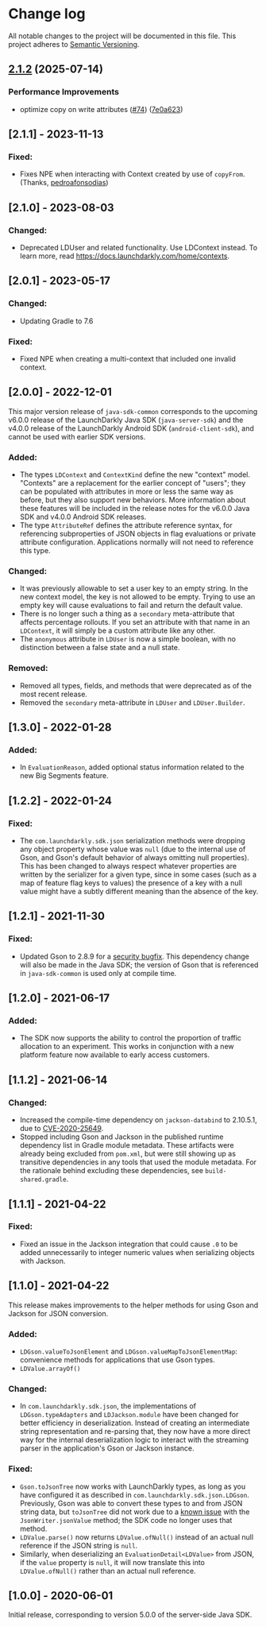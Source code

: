 # Change log

All notable changes to the project will be documented in this file. This project adheres to [Semantic Versioning](http://semver.org).

## [2.1.2](https://github.com/launchdarkly/java-core/compare/launchdarkly-java-sdk-common-2.1.1...launchdarkly-java-sdk-common-2.1.2) (2025-07-14)


### Performance Improvements

* optimize copy on write attributes ([#74](https://github.com/launchdarkly/java-core/issues/74)) ([7e0a623](https://github.com/launchdarkly/java-core/commit/7e0a6239cc4ab674b18548dbcbbba9d3f99dd476))

## [2.1.1] - 2023-11-13
### Fixed:
- Fixes NPE when interacting with Context created by use of `copyFrom`.  (Thanks, [
pedroafonsodias](https://github.com/launchdarkly/java-sdk-common/pull/15))

## [2.1.0] - 2023-08-03
### Changed:
- Deprecated LDUser and related functionality. Use LDContext instead. To learn more, read https://docs.launchdarkly.com/home/contexts.

## [2.0.1] - 2023-05-17
### Changed:
- Updating Gradle to 7.6

### Fixed:
- Fixed NPE when creating a multi-context that included one invalid context.

## [2.0.0] - 2022-12-01
This major version release of `java-sdk-common` corresponds to the upcoming v6.0.0 release of the LaunchDarkly Java SDK (`java-server-sdk`) and the v4.0.0 release of the LaunchDarkly Android SDK (`android-client-sdk`), and cannot be used with earlier SDK versions.

### Added:
- The types `LDContext` and `ContextKind` define the new "context" model. "Contexts" are a replacement for the earlier concept of "users"; they can be populated with attributes in more or less the same way as before, but they also support new behaviors. More information about these features will be included in the release notes for the v6.0.0 Java SDK and v4.0.0 Android SDK releases.
- The type `AttributeRef` defines the attribute reference syntax, for referencing subproperties of JSON objects in flag evaluations or private attribute configuration. Applications normally will not need to reference this type.

### Changed:
- It was previously allowable to set a user key to an empty string. In the new context model, the key is not allowed to be empty. Trying to use an empty key will cause evaluations to fail and return the default value.
- There is no longer such a thing as a `secondary` meta-attribute that affects percentage rollouts. If you set an attribute with that name in an `LDContext`, it will simply be a custom attribute like any other.
- The `anonymous` attribute in `LDUser` is now a simple boolean, with no distinction between a false state and a null state.

### Removed:
- Removed all types, fields, and methods that were deprecated as of the most recent release.
- Removed the `secondary` meta-attribute in `LDUser` and `LDUser.Builder`.

## [1.3.0] - 2022-01-28
### Added:
- In `EvaluationReason`, added optional status information related to the new Big Segments feature.

## [1.2.2] - 2022-01-24
### Fixed:
- The `com.launchdarkly.sdk.json` serialization methods were dropping any object property whose value was `null` (due to the internal use of Gson, and Gson's default behavior of always omitting null properties). This has been changed to always respect whatever properties are written by the serializer for a given type, since in some cases (such as a map of feature flag keys to values) the presence of a key with a null value might have a subtly different meaning than the absence of the key.

## [1.2.1] - 2021-11-30
### Fixed:
- Updated Gson to 2.8.9 for a [security bugfix](https://github.com/google/gson/pull/1991). This dependency change will also be made in the Java SDK; the version of Gson that is referenced in `java-sdk-common` is used only at compile time.

## [1.2.0] - 2021-06-17
### Added:
- The SDK now supports the ability to control the proportion of traffic allocation to an experiment. This works in conjunction with a new platform feature now available to early access customers.

## [1.1.2] - 2021-06-14
### Changed:
- Increased the compile-time dependency on `jackson-databind` to 2.10.5.1, due to [CVE-2020-25649](https://nvd.nist.gov/vuln/detail/CVE-2020-25649).
- Stopped including Gson and Jackson in the published runtime dependency list in Gradle module metadata. These artifacts were already being excluded from `pom.xml`, but were still showing up as transitive dependencies in any tools that used the module metadata. For the rationale behind excluding these dependencies, see `build-shared.gradle`.

## [1.1.1] - 2021-04-22
### Fixed:
- Fixed an issue in the Jackson integration that could cause `.0` to be added unnecessarily to integer numeric values when serializing objects with Jackson.

## [1.1.0] - 2021-04-22
This release makes improvements to the helper methods for using Gson and Jackson for JSON conversion.

### Added:
- `LDGson.valueToJsonElement` and `LDGson.valueMapToJsonElementMap`: convenience methods for applications that use Gson types.
- `LDValue.arrayOf()`

### Changed:
- In `com.launchdarkly.sdk.json`, the implementations of `LDGson.typeAdapters` and `LDJackson.module` have been changed for better efficiency in deserialization. Instead of creating an intermediate string representation and re-parsing that, they now have a more direct way for the internal deserialization logic to interact with the streaming parser in the application&#39;s Gson or Jackson instance.

### Fixed:
- `Gson.toJsonTree` now works with LaunchDarkly types, as long as you have configured it as described in `com.launchdarkly.sdk.json.LDGson`. Previously, Gson was able to convert these types to and from JSON string data, but `toJsonTree` did not work due to a [known issue](https://github.com/google/gson/issues/1289) with the `JsonWriter.jsonValue` method; the SDK code no longer uses that method.
- `LDValue.parse()` now returns `LDValue.ofNull()` instead of an actual null reference if the JSON string is `null`.
- Similarly, when deserializing an `EvaluationDetail<LDValue>` from JSON, if the `value` property is `null`, it will now translate this into `LDValue.ofNull()` rather than an actual null reference.

## [1.0.0] - 2020-06-01
Initial release, corresponding to version 5.0.0 of the server-side Java SDK.
